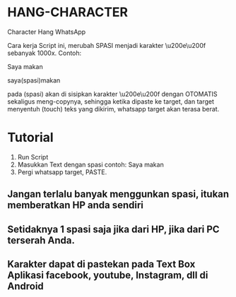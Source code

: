 # HANG-CHARACTER

Character Hang WhatsApp

Cara kerja Script ini, merubah SPASI menjadi karakter \u200e\u200f sebanyak 1000x.
Contoh:

Saya makan

saya(spasi)makan

pada (spasi) akan di sisipkan karakter \u200e\u200f dengan OTOMATIS sekaligus meng-copynya, sehingga ketika dipaste ke target, dan target menyentuh (touch) teks yang dikirim, whatsapp target akan terasa berat.

# Tutorial
1. Run Script
2. Masukkan Text dengan spasi
contoh: Saya makan
3. Pergi whatsapp target, PASTE.

## Jangan terlalu banyak menggunkan spasi, itukan memberatkan HP anda sendiri
## Setidaknya 1 spasi saja jika dari HP, jika dari PC terserah Anda.
## Karakter dapat di pastekan pada Text Box Aplikasi facebook, youtube, Instagram, dll di Android

